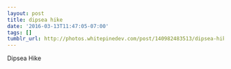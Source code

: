 ```yaml
---
layout: post
title: dipsea hike
date: '2016-03-13T11:47:05-07:00'
tags: []
tumblr_url: http://photos.whitepinedev.com/post/140982483513/dipsea-hike
---
```

Dipsea Hike

